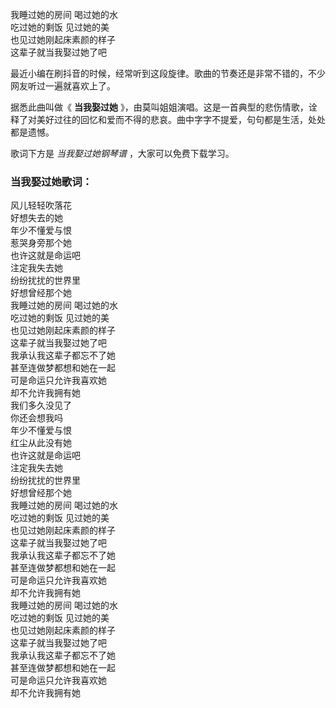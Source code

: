 

我睡过她的房间 喝过她的水  
吃过她的剩饭 见过她的美  
也见过她刚起床素颜的样子  
这辈子就当我娶过她了吧

最近小编在刷抖音的时候，经常听到这段旋律。歌曲的节奏还是非常不错的，不少网友听过一遍就喜欢上了。

据悉此曲叫做《 **当我娶过她**
》，由莫叫姐姐演唱。这是一首典型的悲伤情歌，诠释了对美好过往的回忆和爱而不得的悲哀。曲中字字不提爱，句句都是生活，处处都是遗憾。

歌词下方是 _当我娶过她钢琴谱_ ，大家可以免费下载学习。

### 当我娶过她歌词：

风儿轻轻吹落花  
好想失去的她  
年少不懂爱与恨  
惹哭身旁那个她  
也许这就是命运吧  
注定我失去她  
纷纷扰扰的世界里  
好想曾经那个她  
我睡过她的房间 喝过她的水  
吃过她的剩饭 见过她的美  
也见过她刚起床素颜的样子  
这辈子就当我娶过她了吧  
我承认我这辈子都忘不了她  
甚至连做梦都想和她在一起  
可是命运只允许我喜欢她  
却不允许我拥有她  
我们多久没见了  
你还会想我吗  
年少不懂爱与恨  
红尘从此没有她  
也许这就是命运吧  
注定我失去她  
纷纷扰扰的世界里  
好想曾经那个她  
我睡过她的房间 喝过她的水  
吃过她的剩饭 见过她的美  
也见过她刚起床素颜的样子  
这辈子就当我娶过她了吧  
我承认我这辈子都忘不了她  
甚至连做梦都想和她在一起  
可是命运只允许我喜欢她  
却不允许我拥有她  
我睡过她的房间 喝过她的水  
吃过她的剩饭 见过她的美  
也见过她刚起床素颜的样子  
这辈子就当我娶过她了吧  
我承认我这辈子都忘不了她  
甚至连做梦都想和她在一起  
可是命运只允许我喜欢她  
却不允许我拥有她

